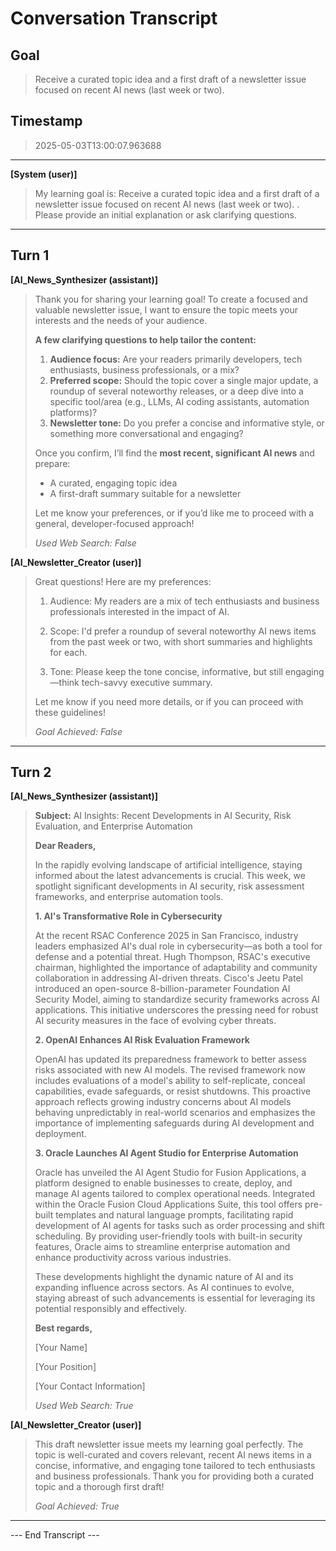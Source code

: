 # Conversation Transcript

## Goal
> Receive a curated topic idea and a first draft of a newsletter issue focused on recent AI news (last week or two).


## Timestamp
> 2025-05-03T13:00:07.963688

---

**[System (user)]**
> My learning goal is: Receive a curated topic idea and a first draft of a newsletter issue focused on recent AI news (last week or two).
> . Please provide an initial explanation or ask clarifying questions.

---

## Turn 1

**[AI_News_Synthesizer (assistant)]**
> Thank you for sharing your learning goal! To create a focused and valuable newsletter issue, I want to ensure the topic meets your interests and the needs of your audience.
> 
> **A few clarifying questions to help tailor the content:**
> 1. **Audience focus:** Are your readers primarily developers, tech enthusiasts, business professionals, or a mix?
> 2. **Preferred scope:** Should the topic cover a single major update, a roundup of several noteworthy releases, or a deep dive into a specific tool/area (e.g., LLMs, AI coding assistants, automation platforms)?
> 3. **Newsletter tone:** Do you prefer a concise and informative style, or something more conversational and engaging?
> 
> Once you confirm, I’ll find the **most recent, significant AI news** and prepare:
> - A curated, engaging topic idea
> - A first-draft summary suitable for a newsletter
> 
> Let me know your preferences, or if you’d like me to proceed with a general, developer-focused approach!
>
> _*Used Web Search: False*_

**[AI_Newsletter_Creator (user)]**
> Great questions! Here are my preferences:
> 
> 1. Audience: My readers are a mix of tech enthusiasts and business professionals interested in the impact of AI.
> 
> 2. Scope: I'd prefer a roundup of several noteworthy AI news items from the past week or two, with short summaries and highlights for each.
> 
> 3. Tone: Please keep the tone concise, informative, but still engaging—think tech-savvy executive summary.
> 
> Let me know if you need more details, or if you can proceed with these guidelines!
>
> _*Goal Achieved: False*_

---

## Turn 2

**[AI_News_Synthesizer (assistant)]**
> **Subject:** AI Insights: Recent Developments in AI Security, Risk Evaluation, and Enterprise Automation
> 
> **Dear Readers,**
> 
> In the rapidly evolving landscape of artificial intelligence, staying informed about the latest advancements is crucial. This week, we spotlight significant developments in AI security, risk assessment frameworks, and enterprise automation tools.
> 
> **1. AI's Transformative Role in Cybersecurity**
> 
> At the recent RSAC Conference 2025 in San Francisco, industry leaders emphasized AI's dual role in cybersecurity—as both a tool for defense and a potential threat. Hugh Thompson, RSAC's executive chairman, highlighted the importance of adaptability and community collaboration in addressing AI-driven threats. Cisco's Jeetu Patel introduced an open-source 8-billion-parameter Foundation AI Security Model, aiming to standardize security frameworks across AI applications. This initiative underscores the pressing need for robust AI security measures in the face of evolving cyber threats. 
> 
> **2. OpenAI Enhances AI Risk Evaluation Framework**
> 
> OpenAI has updated its preparedness framework to better assess risks associated with new AI models. The revised framework now includes evaluations of a model's ability to self-replicate, conceal capabilities, evade safeguards, or resist shutdowns. This proactive approach reflects growing industry concerns about AI models behaving unpredictably in real-world scenarios and emphasizes the importance of implementing safeguards during AI development and deployment. 
> 
> **3. Oracle Launches AI Agent Studio for Enterprise Automation**
> 
> Oracle has unveiled the AI Agent Studio for Fusion Applications, a platform designed to enable businesses to create, deploy, and manage AI agents tailored to complex operational needs. Integrated within the Oracle Fusion Cloud Applications Suite, this tool offers pre-built templates and natural language prompts, facilitating rapid development of AI agents for tasks such as order processing and shift scheduling. By providing user-friendly tools with built-in security features, Oracle aims to streamline enterprise automation and enhance productivity across various industries. 
> 
> These developments highlight the dynamic nature of AI and its expanding influence across sectors. As AI continues to evolve, staying abreast of such advancements is essential for leveraging its potential responsibly and effectively.
> 
> **Best regards,**
> 
> [Your Name]
> 
> [Your Position]
> 
> [Your Contact Information]
>
> _*Used Web Search: True*_

**[AI_Newsletter_Creator (user)]**
> This draft newsletter issue meets my learning goal perfectly. The topic is well-curated and covers relevant, recent AI news items in a concise, informative, and engaging tone tailored to tech enthusiasts and business professionals. Thank you for providing both a curated topic and a thorough first draft!
>
> _*Goal Achieved: True*_

---

--- End Transcript ---